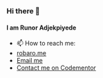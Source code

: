 ### Hi there 👋

#### I am Runor Adjekpiyede

- 📫 How to reach me:
- [robaro.me](https://robaro.me)
- [Email me ](mailto:runoradjekpiyede@gmail.com)
- [Contact me on Codementor](https://www.codementor.io/@kampkelly?refer=badge)
  <!-- [![Contact me on Codementor](https://www.codementor.io/m-badges/kampkelly/contact-me.svg)](https://www.codementor.io/@kampkelly?refer=badge) -->


<!--
**kampkelly/kampkelly** is a ✨ _special_ ✨ repository because its `README.md` (this file) appears on your GitHub profile.

Here are some ideas to get you started:

- 🔭 I’m currently working on ...
- 🌱 I’m currently learning ...
- 👯 I’m looking to collaborate on ...
- 🤔 I’m looking for help with ...
- 💬 Ask me about ...
- 📫 How to reach me: ...
- 😄 Pronouns: ...
- ⚡ Fun fact: ...
-->

